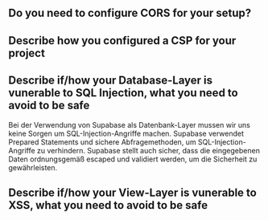## Do you need to configure CORS for your setup?

## Describe how you configured a CSP for your project

## Describe if/how your Database-Layer is vunerable to SQL Injection, what you need to avoid to be safe

Bei der Verwendung von Supabase als Datenbank-Layer mussen wir uns keine Sorgen um SQL-Injection-Angriffe machen. Supabase verwendet Prepared Statements und sichere Abfragemethoden, um SQL-Injection-Angriffe zu verhindern. Supabase stellt auch sicher, dass die eingegebenen Daten ordnungsgemäß escaped und validiert werden, um die Sicherheit zu gewährleisten.

## Describe if/how your View-Layer is vunerable to XSS, what you need to avoid to be safe